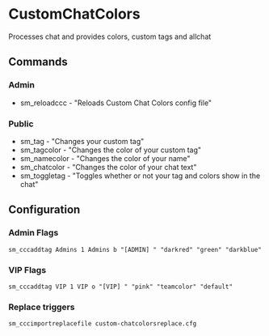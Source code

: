 # CustomChatColors

Processes chat and provides colors, custom tags and allchat

## Commands

### Admin
- sm_reloadccc - "Reloads Custom Chat Colors config file"

### Public
- sm_tag - "Changes your custom tag"
- sm_tagcolor - "Changes the color of your custom tag"
- sm_namecolor - "Changes the color of your name"
- sm_chatcolor - "Changes the color of your chat text"
- sm_toggletag - "Toggles whether or not your tag and colors show in the chat"

## Configuration

### Admin Flags
```sm_cccaddtag Admins 1 Admins b "[ADMIN] " "darkred" "green" "darkblue"```

### VIP Flags
```sm_cccaddtag VIP 1 VIP o "[VIP] " "pink" "teamcolor" "default"```

### Replace triggers
```sm_cccimportreplacefile custom-chatcolorsreplace.cfg```
